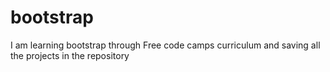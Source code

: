 # bootstrap
I am learning bootstrap through Free code camps curriculum and saving all the projects in the repository 
